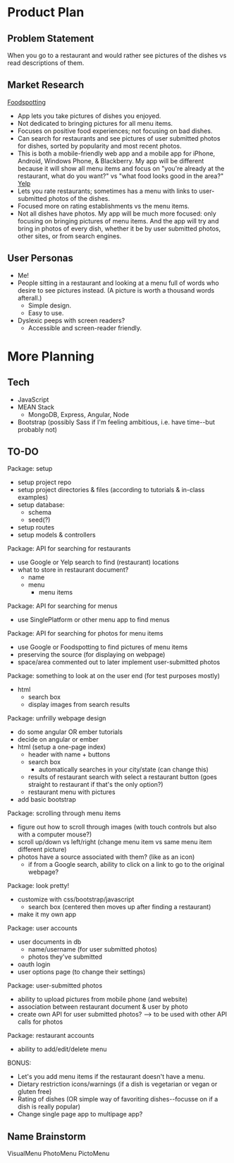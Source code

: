 # Product Plan

## Problem Statement
When you go to a restaurant and would rather see pictures of the dishes vs read descriptions of them.

## Market Research
[Foodspotting](http://www.foodspotting.com/)
  - App lets you take pictures of dishes you enjoyed.
  - Not dedicated to bringing pictures for all menu items.
  - Focuses on positive food experiences; not focusing on bad dishes.
  - Can search for restaurants and see pictures of user submitted photos for dishes, sorted by popularity and most recent photos.
  - This is both a mobile-friendly web app and a mobile app for iPhone, Android, Windows Phone, & Blackberry.
My app will be different because it will show all menu items and focus on "you're already at the restaurant, what do you want?" vs "what food looks good in the area?"
[Yelp](http://www.yelp.com/)
  - Lets you rate restaurants; sometimes has a menu with links to user-submitted photos of the dishes.
  - Focused more on rating establishments vs the menu items.
  - Not all dishes have photos.
My app will be much more focused: only focusing on bringing pictures of menu items. And the app will try and bring in photos of every dish, whether it be by user submitted photos, other sites, or from search engines.

## User Personas
- Me!
- People sitting in a restaurant and looking at a menu full of words who desire to see pictures instead. (A picture is worth a thousand words afterall.)
  - Simple design.
  - Easy to use.
- Dyslexic peeps with screen readers?
  - Accessible and screen-reader friendly.

# More Planning

## Tech
- JavaScript
- MEAN Stack
  - MongoDB, Express, Angular, Node
- Bootstrap (possibly Sass if I'm feeling ambitious, i.e. have time--but probably not)

## TO-DO

Package: setup
  - setup project repo
  - setup project directories & files (according to tutorials & in-class examples)
  - setup database:
    - schema
    - seed(?)
  - setup routes
  - setup models & controllers

Package: API for searching for restaurants
  - use Google or Yelp search to find (restaurant) locations
  - what to store in restaurant document?
    - name
    - menu
      - menu items

Package: API for searching for menus
  - use SinglePlatform or other menu app to find menus

Package: API for searching for photos for menu items
  - use Google or Foodspotting to find pictures of menu items
  - preserving the source (for displaying on webpage)
  - space/area commented out to later implement user-submitted photos

Package: something to look at on the user end (for test purposes mostly)
  - html
    - search box
    - display images from search results

Package: unfrilly webpage design
  - do some angular OR ember tutorials
  - decide on angular or ember
  - html (setup a one-page index)
    - header with name + buttons
    - search box
      - automatically searches in your city/state (can change this)
    - results of restaurant search with select a restaurant button (goes straight to restaurant if that's the only option?)
    - restaurant menu with pictures
  - add basic bootstrap

Package: scrolling through menu items
  - figure out how to scroll through images (with touch controls but also with a computer mouse?)
  - scroll up/down vs left/right (change menu item vs same menu item different picture)
  - photos have a source associated with them? (like as an icon)
    - if from a Google search, ability to click on a link to go to the original webpage?

Package: look pretty!
  - customize with css/bootstrap/javascript
    - search box (centered then moves up after finding a restaurant)
  - make it my own app

Package: user accounts
  - user documents in db
    - name/username (for user submitted photos)
    - photos they've submitted
  - oauth login
  - user options page (to change their settings)

Package: user-submitted photos
  - ability to upload pictures from mobile phone (and website)
  - association between restaurant document & user by photo
  - create own API for user submitted photos? --> to be used with other API calls for photos

Package: restaurant accounts
  - ability to add/edit/delete menu

BONUS:
  - Let's you add menu items if the restaurant doesn't have a menu.
  - Dietary restriction icons/warnings (if a dish is vegetarian or vegan or gluten free)
  - Rating of dishes (OR simple way of favoriting dishes--focusse on if a dish is really popular)
  - Change single page app to multipage app?

## Name Brainstorm
VisualMenu
PhotoMenu
PictoMenu

